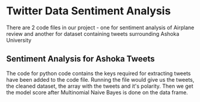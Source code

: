 # Twitter Data Sentiment Analysis

There are 2 code files in our project - one for sentiment analysis of Airplane review and another for dataset containing tweets surrounding Ashoka University


## Sentiment Analysis for Ashoka Tweets
The code for python code contains the keys required for extracting tweets have been added to the code file. Running the file would give us the tweets, the cleaned dataset, the array with the tweets and it's polarity. Then we get the model score after Multinomial Naive Bayes is done on the data frame.

